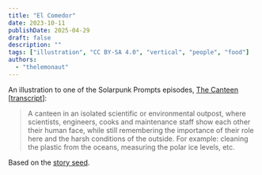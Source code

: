 ```yaml
---
title: "El Comedor"
date: 2023-10-11
publishDate: 2025-04-29
draft: false
description: ""
tags: ["illustration", "CC BY-SA 4.0", "vertical", "people", "food"]
authors:
  - "thelemonaut"
---
```


An illustration to one of the Solarpunk Prompts episodes, [The Canteen](https://podcast.tomasino.org/@SolarpunkPrompts/episodes/the-canteen) [[transcript](https://wiki.tomasino.org/writing/Solarpunk-Prompts---The-Canteen)]:

> A canteen in an isolated scientific or environmental outpost, where scientists, engineers, cooks and maintenance staff show each other their human face, while still remembering the importance of their role here and the harsh conditions of the outside. For example: cleaning the plastic from the oceans, measuring the polar ice levels, etc.

Based on the [story seed](/es/seeds/the-canteen).